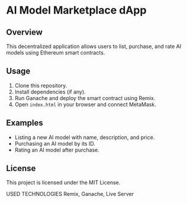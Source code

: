 # AI Model Marketplace dApp

## Overview
This decentralized application allows users to list, purchase, and rate AI models using Ethereum smart contracts.

## Usage
1. Clone this repository.
2. Install dependencies (if any).
3. Run Ganache and deploy the smart contract using Remix.
4. Open `index.html` in your browser and connect MetaMask.

## Examples
- Listing a new AI model with name, description, and price.
- Purchasing an AI model by its ID.
- Rating an AI model after purchase.

## License
This project is licensed under the MIT License.

USED TECHNOLOGIES Remix, Ganache, Live Server